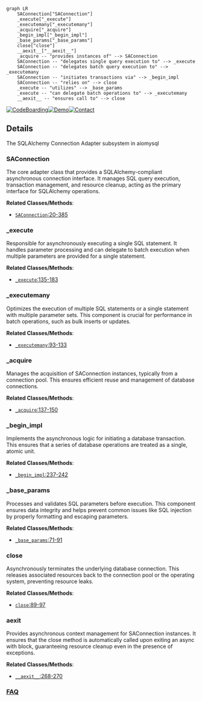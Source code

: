 ```mermaid
graph LR
    SAConnection["SAConnection"]
    _execute["_execute"]
    _executemany["_executemany"]
    _acquire["_acquire"]
    _begin_impl["_begin_impl"]
    _base_params["_base_params"]
    close["close"]
    __aexit__["__aexit__"]
    _acquire -- "provides instances of" --> SAConnection
    SAConnection -- "delegates single query execution to" --> _execute
    SAConnection -- "delegates batch query execution to" --> _executemany
    SAConnection -- "initiates transactions via" --> _begin_impl
    SAConnection -- "relies on" --> close
    _execute -- "utilizes" --> _base_params
    _execute -- "can delegate batch operations to" --> _executemany
    __aexit__ -- "ensures call to" --> close
```

[![CodeBoarding](https://img.shields.io/badge/Generated%20by-CodeBoarding-9cf?style=flat-square)](https://github.com/CodeBoarding/GeneratedOnBoardings)[![Demo](https://img.shields.io/badge/Try%20our-Demo-blue?style=flat-square)](https://www.codeboarding.org/demo)[![Contact](https://img.shields.io/badge/Contact%20us%20-%20contact@codeboarding.org-lightgrey?style=flat-square)](mailto:contact@codeboarding.org)

## Details

The SQLAlchemy Connection Adapter subsystem in aiomysql

### SAConnection
The core adapter class that provides a SQLAlchemy-compliant asynchronous connection interface. It manages SQL query execution, transaction management, and resource cleanup, acting as the primary interface for SQLAlchemy operations.


**Related Classes/Methods**:

- <a href="https://github.com/aio-libs/aiomysql/blob/master/aiomysql/sa/connection.py#L20-L385" target="_blank" rel="noopener noreferrer">`SAConnection`:20-385</a>


### _execute
Responsible for asynchronously executing a single SQL statement. It handles parameter processing and can delegate to batch execution when multiple parameters are provided for a single statement.


**Related Classes/Methods**:

- <a href="https://github.com/aio-libs/aiomysql/blob/master/aiomysql/sa/connection.py#L135-L183" target="_blank" rel="noopener noreferrer">`_execute`:135-183</a>


### _executemany
Optimizes the execution of multiple SQL statements or a single statement with multiple parameter sets. This component is crucial for performance in batch operations, such as bulk inserts or updates.


**Related Classes/Methods**:

- <a href="https://github.com/aio-libs/aiomysql/blob/master/aiomysql/sa/connection.py#L93-L133" target="_blank" rel="noopener noreferrer">`_executemany`:93-133</a>


### _acquire
Manages the acquisition of SAConnection instances, typically from a connection pool. This ensures efficient reuse and management of database connections.


**Related Classes/Methods**:

- <a href="https://github.com/aio-libs/aiomysql/blob/master/aiomysql/pool.py#L137-L150" target="_blank" rel="noopener noreferrer">`_acquire`:137-150</a>


### _begin_impl
Implements the asynchronous logic for initiating a database transaction. This ensures that a series of database operations are treated as a single, atomic unit.


**Related Classes/Methods**:

- <a href="https://github.com/aio-libs/aiomysql/blob/master/aiomysql/sa/connection.py#L237-L242" target="_blank" rel="noopener noreferrer">`_begin_impl`:237-242</a>


### _base_params
Processes and validates SQL parameters before execution. This component ensures data integrity and helps prevent common issues like SQL injection by properly formatting and escaping parameters.


**Related Classes/Methods**:

- <a href="https://github.com/aio-libs/aiomysql/blob/master/aiomysql/sa/connection.py#L71-L91" target="_blank" rel="noopener noreferrer">`_base_params`:71-91</a>


### close
Asynchronously terminates the underlying database connection. This releases associated resources back to the connection pool or the operating system, preventing resource leaks.


**Related Classes/Methods**:

- <a href="https://github.com/aio-libs/aiomysql/blob/master/aiomysql/pool.py#L89-L97" target="_blank" rel="noopener noreferrer">`close`:89-97</a>


### __aexit__
Provides asynchronous context management for SAConnection instances. It ensures that the close method is automatically called upon exiting an async with block, guaranteeing resource cleanup even in the presence of exceptions.


**Related Classes/Methods**:

- <a href="https://github.com/aio-libs/aiomysql/blob/master/aiomysql/pool.py#L268-L270" target="_blank" rel="noopener noreferrer">`__aexit__`:268-270</a>




### [FAQ](https://github.com/CodeBoarding/GeneratedOnBoardings/tree/main?tab=readme-ov-file#faq)